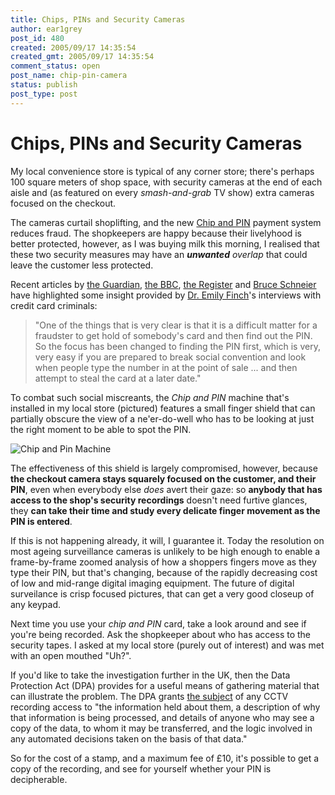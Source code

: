 ```yaml
---
title: Chips, PINs and Security Cameras
author: ear1grey
post_id: 480
created: 2005/09/17 14:35:54
created_gmt: 2005/09/17 14:35:54
comment_status: open
post_name: chip-pin-camera
status: publish
post_type: post
---
```


# Chips, PINs and Security Cameras

My local convenience store is typical of any corner store; there's perhaps 100 square meters of shop space, with security cameras at the end of each aisle and (as featured on every _smash-and-grab_ TV show) extra cameras focused on the checkout.

The cameras curtail shoplifting, and the new [Chip and PIN](http://en.wikipedia.org/wiki/Chip_and_pin) payment system reduces fraud. The shopkeepers are happy because their livelyhood is better protected, however, as I was buying milk this morning, I realised that these two security measures may have an _**unwanted** overlap_ that could leave the customer less protected.

Recent articles by [the Guardian](http://www.guardian.co.uk/crime/article/0,2763,1562681,00.html), [the BBC](http://news.bbc.co.uk/2/hi/science/nature/4213848.stm), [the Register](http://www.theregister.co.uk/2005/09/05/hi-tech_id_theft_cure_fallacy/) and [Bruce Schneier](http://www.schneier.com/blog/archives/2005/09/identity_cards.html) have highlighted some insight provided by [Dr. Emily Finch](http://www.uea.ac.uk/law/people/emily_finch.htm)'s interviews with credit card criminals:

> "One of the things that is very clear is that it is a difficult matter for a fraudster to get hold of somebody's card and then find out the PIN. So the focus has been changed to finding the PIN first, which is very, very easy if you are prepared to break social convention and look when people type the number in at the point of sale ... and then attempt to steal the card at a later date."

To combat such social miscreants, the _Chip and PIN_ machine that's installed in my local store (pictured) features a small finger shield that can partially obscure the view of a ne'er-do-well who has to be looking at just the right moment to be able to spot the PIN.

![Chip and Pin Machine](/pics/2005/chipandpin/chipandpin.png)

The effectiveness of this shield is largely compromised, however, because **the checkout camera stays squarely focused on the customer, and their PIN**, even when everybody else _does_ avert their gaze: so **anybody that has access to the shop's security recordings** doesn't need furtive glances, they **can take their time and study every delicate finger movement as the PIN is entered**.

If this is not happening already, it will, I guarantee it. Today the resolution on most ageing surveillance cameras is unlikely to be high enough to enable a frame-by-frame zoomed analysis of how a shoppers fingers move as they type their PIN, but that's changing, because of the rapidly decreasing cost of low and mid-range digital imaging equipment. The future of digital surveilance is crisp focused pictures, that can get a very good closeup of any keypad.

Next time you use your _chip and PIN_ card, take a look around and see if you're being recorded. Ask the shopkeeper about who has access to the security tapes. I asked at my local store (purely out of interest) and was met with an open mouthed "Uh?".

If you'd like to take the investigation further in the UK, then the Data Protection Act (DPA) provides for a useful means of gathering material that can illustrate the problem. The DPA grants [the subject](http://www.informationcommissioner.gov.uk/cms/DocumentUploads/subject%20access%20faq.pdf) of any CCTV recording access to "the information held about them, a description of why that information is being processed, and details of anyone who may see a copy of the data, to whom it may be transferred, and the logic involved in any automated decisions taken on the basis of that data."

So for the cost of a stamp, and a maximum fee of £10, it's possible to get a copy of the recording, and see for yourself whether your PIN is decipherable.
